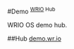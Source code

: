 #Demo <sup>[WRIO](https://wr.io) Hub</sup>

WRIO OS demo hub.

##Hub
[demo.wr.io](http://emo.wr.io)
